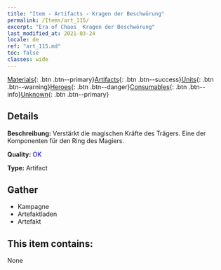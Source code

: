 ```yaml
---
title: "Item - Artifacts - Kragen der Beschwörung"
permalink: /Items/art_115/
excerpt: "Era of Chaos  Kragen der Beschwörung"
last_modified_at: 2021-03-24
locale: de
ref: "art_115.md"
toc: false
classes: wide
---
```

 [Materials](/de/Items/){: .btn .btn--primary}[Artifacts](/de/Items/Artifacts/){: .btn .btn--success}[Units](/de/Items/Units/){: .btn .btn--warning}[Heroes](/de/Items/Heroes/){: .btn .btn--danger}[Consumables](/de/Items/Consumables/){: .btn .btn--info}[Unknown](/de/Items/Unknown/){: .btn .btn--primary}

## Details
 **Beschreibung:** Verstärkt die magischen Kräfte des Trägers. Eine der Komponenten für den Ring des Magiers.

 **Quality:** <span style="color: #0000CD">OK</span>

 **Type:** Artifact

## Gather

*    Kampagne 
*    Artefaktladen 
*    Artefakt 

## This item contains:

  None

